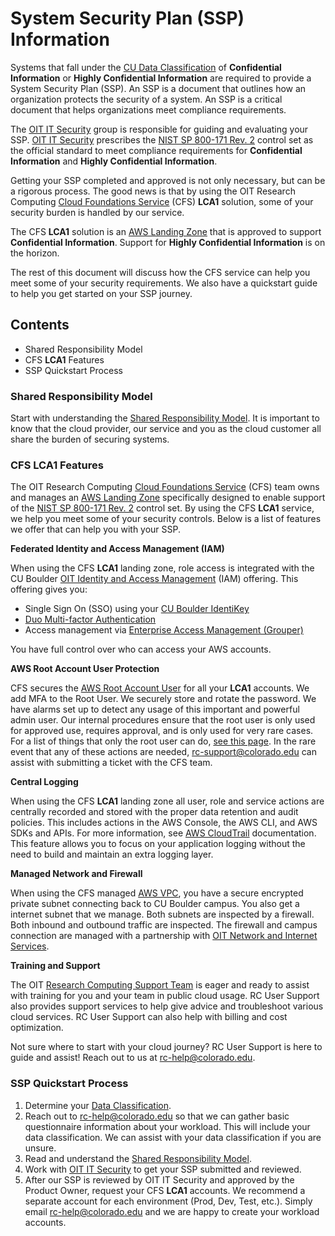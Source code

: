 # System Security Plan (SSP) Information

Systems that fall under the [CU Data Classification](https://www.cu.edu/data-governance/resources-support/data-classification) of **Confidential Information** or
**Highly Confidential Information** are required to provide a System Security Plan (SSP).
An SSP is a document that outlines how an organization protects the security of a system.
An SSP is a critical document that helps organizations meet compliance requirements.

The [OIT IT Security](https://oit.colorado.edu/services/it-security) group is responsible for guiding and evaluating your SSP.
[OIT IT Security](https://oit.colorado.edu/services/it-security) prescribes the [NIST SP 800-171 Rev. 2](https://csrc.nist.gov/pubs/sp/800/171/r2/upd1/final)
control set as the official standard to meet compliance requirements for **Confidential Information** and **Highly Confidential Information**.

Getting your SSP completed and approved is not only necessary, but can be a rigorous process.
The good news is that by using the OIT Research Computing [Cloud Foundations Service](https://www.colorado.edu/rc/cloudfoundations) (CFS)
**LCA1** solution, some of your security burden is handled by our service.

The CFS **LCA1** solution is an [AWS Landing Zone](https://docs.aws.amazon.com/prescriptive-guidance/latest/migration-aws-environment/understanding-landing-zones.html)
that is approved to support **Confidential Information**.  Support for **Highly Confidential Information**
is on the horizon.

The rest of this document will discuss how the CFS service can help you meet some of your security requirements.
We also have a quickstart guide to help you get started on your SSP journey.

## Contents
* Shared Responsibility Model
* CFS **LCA1** Features
* SSP Quickstart Process

### Shared Responsibility Model
Start with understanding the [Shared Responsibility Model](../getting-started/shared-responsibility-model.md).
It is important to know that the cloud provider, our service and you as the cloud customer all share the burden of securing systems.

### CFS **LCA1** Features
The OIT Research Computing [Cloud Foundations Service](https://www.colorado.edu/rc/cloudfoundations)
(CFS) team owns and manages an [AWS Landing Zone](https://docs.aws.amazon.com/prescriptive-guidance/latest/migration-aws-environment/understanding-landing-zones.html)
specifically designed to enable support of the [NIST SP 800-171 Rev. 2](https://csrc.nist.gov/pubs/sp/800/171/r2/upd1/final)
control set.  By using the CFS **LCA1** service, we help you meet some of your security controls.
Below is a list of features we offer that can help you with your SSP.

**Federated Identity and Access Management (IAM)**

When using the CFS **LCA1** landing zone, role access is integrated with the CU Boulder
[OIT Identity and Access Management](https://oit.colorado.edu/services/identity-access-management)
(IAM) offering.  This offering gives you:
* Single Sign On (SSO) using your [CU Boulder IdentiKey](https://oit.colorado.edu/services/identity-access-management/identikey)
* [Duo Multi-factor Authentication](https://oit.colorado.edu/services/identity-access-management/duo-multi-factor-authentication)
* Access management via [Enterprise Access Management (Grouper)](https://oit.colorado.edu/services/identity-access-management/enterprise-access-management)

You have full control over who can access your AWS accounts.

**AWS Root Account User Protection**

CFS secures the [AWS Root Account User](https://docs.aws.amazon.com/IAM/latest/UserGuide/id_root-user.html)
for all your **LCA1** accounts. We add MFA to the Root User.  We securely store and rotate the password.
We have alarms set up to detect any usage of this important and powerful admin user.  Our internal
procedures ensure that the root user is only used for approved use, requires approval, and is only
used for very rare cases.  For a list of things that only the root user can do,
[see this page](https://docs.aws.amazon.com/IAM/latest/UserGuide/id_root-user.html#root-user-tasks).
In the rare event that any of these actions are needed, [rc-support@colorado.edu](mailto:rc-support@colorado)
can assist with submitting a ticket with the CFS team.

**Central Logging**

When using the CFS **LCA1** landing zone all user, role and service actions are centrally recorded
and stored with the proper data retention and audit policies.
This includes actions in the AWS Console, the AWS CLI, and AWS SDKs and APIs.
For more information, see [AWS CloudTrail](https://docs.aws.amazon.com/awscloudtrail/latest/userguide/cloudtrail-user-guide.html) documentation.
This feature allows you to focus on your application logging without the need to build and maintain an extra logging layer.

**Managed Network and Firewall**

When using the CFS managed [AWS VPC](https://docs.aws.amazon.com/vpc/latest/userguide/what-is-amazon-vpc.html),
you have a secure encrypted private subnet connecting back to CU Boulder campus.
You also get a internet subnet that we manage.  Both subnets are inspected by a firewall.
Both inbound and outbound traffic are inspected.
The firewall and campus connection are managed with a partnership with
[OIT Network and Internet Services](https://oit.colorado.edu/services/network-internet-services).

**Training and Support**

The OIT [Research Computing Support Team](https://curc.readthedocs.io/en/latest/#meet-the-rc-user-support-team)
is eager and ready to assist with training for you and your team in public cloud usage.
RC User Support also provides support services to help give advice and troubleshoot various cloud services.
RC User Support can also help with billing and cost optimization.

Not sure where to start with your cloud journey?  RC User Support is here to guide and assist!
Reach out to us at [rc-help@colorado.edu](mailto:rc-help@colorado.edu).

### SSP Quickstart Process
1. Determine your [Data Classification](https://www.cu.edu/data-governance/resources-support/data-classification).
2. Reach out to [rc-help@colorado.edu](mailto:rc-help@colorado.edu) so that we can gather basic questionnaire information about your workload.  This will include your data classification.  We can assist with your data classification if you are unsure.
3. Read and understand the [Shared Responsibility Model](../getting-started/shared-responsibility-model.md).
4. Work with [OIT IT Security](https://oit.colorado.edu/services/it-security) to get your SSP submitted and reviewed.
5. After our SSP is reviewed by OIT IT Security and approved by the Product Owner, request your CFS **LCA1** accounts.  We recommend a separate account for each environment (Prod, Dev, Test, etc.).  Simply email [rc-help@colorado.edu](mailto:rc-help@colorado.edu) and we are happy to create your workload accounts.
